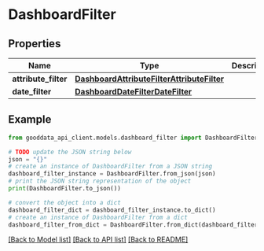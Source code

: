 # DashboardFilter


## Properties

Name | Type | Description | Notes
------------ | ------------- | ------------- | -------------
**attribute_filter** | [**DashboardAttributeFilterAttributeFilter**](DashboardAttributeFilterAttributeFilter.md) |  | 
**date_filter** | [**DashboardDateFilterDateFilter**](DashboardDateFilterDateFilter.md) |  | 

## Example

```python
from gooddata_api_client.models.dashboard_filter import DashboardFilter

# TODO update the JSON string below
json = "{}"
# create an instance of DashboardFilter from a JSON string
dashboard_filter_instance = DashboardFilter.from_json(json)
# print the JSON string representation of the object
print(DashboardFilter.to_json())

# convert the object into a dict
dashboard_filter_dict = dashboard_filter_instance.to_dict()
# create an instance of DashboardFilter from a dict
dashboard_filter_from_dict = DashboardFilter.from_dict(dashboard_filter_dict)
```
[[Back to Model list]](../README.md#documentation-for-models) [[Back to API list]](../README.md#documentation-for-api-endpoints) [[Back to README]](../README.md)


